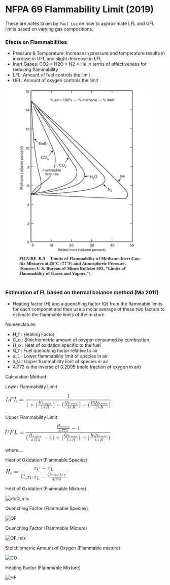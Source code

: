 # NFPA 69 Flammability Limit (2019)

These are notes taken by `Paul Lee` on how to approximate LFL and UFL limits based on varying gas compositions.

### Efects on Flammabilities

- Pressure & Temperature: Increase in pressure and temperature results in increase in UFL and slight decrease in LFL
- Inert Gases: CO2 > H2O > N2 > He in terms of effectiveness for reducing flammability
- LFL: Amount of fuel controls the limit
- UFL: Amount of oxygen controls the limit

![Inert_Gas_FL](https://github.com/Eellaup/NFPA69_Flammability_Limits/blob/master/img/Effect%20of%20Inert%20Gas%20on%20FL.png)

### Estimation of FL based on thermal balance method (Ma 2011)

- Heating factor (H) and a quenching factor (Q) from the flammable limits for each componet and then use a molar average of these two factors to estimate the flammable limits of the mixture

Nomenclature:

- H_f : Heating Factor
- C_o : Stoichiometric amount of oxygen consumed by combustion
- H_o : Heat of oxidation specific to the fuel
- Q_f : Fuel quenching factor relative to air
- x_L : Lower flammability limit of species in air
- x_U : Upper flammability limit of species in air
- 4.773 is the inverse of 0.2095 (mole fraction of oxygen in air)

Calculation Method

Lower Flammability Limit

![LFL](img/lfl.png)

Upper Flammability Limit

![UFL](img/ufl.png)

where....

Heat of Oxidation (Flammable Species)

![HoO](img/heat_of_oxidation.png)

Heat of Oxidation (Flammable Mixture)

![HoO_mix]("img/heat_of_oxidation_mix.png")

Quenching Factor (Flammable Species)

![QF]("img/quenching_factor.png")

Quenching Factor (Flammable Mixture)

![QF_mix]("img/quenching_factor_mix.png")

Stoichiometric Amount of Oxygen (Flammable mixture)

![CO]("img/stoich_o2_mix.png")

Heating Factor (Flammable Mixture)

![HF]("img/heating_factor_mix.png")
